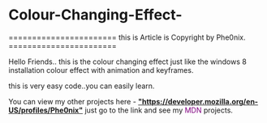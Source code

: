 <h1>Colour-Changing-Effect-</h1>
=======================
this is Article is Copyright by Phe0nix.
=======================

Hello Friends..
this is the colour changing effect just like the windows 8 installation colour effect with animation and keyframes.<br/>
<p>this is very easy code..you can easily learn.</p>
You can view my other projects here - 
<u><b>"https://developer.mozilla.org/en-US/profiles/Phe0nix"</b></u>
just go to the link and see my <font color="purple">MDN</font> projects.
